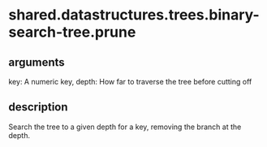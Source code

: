 # shared.datastructures.trees.binary-search-tree.prune

## arguments

key: A numeric key, depth: How far to  traverse the tree before cutting off

## description

Search the tree to a given depth for a key, removing the branch at the depth.